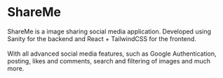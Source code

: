 # ShareMe
ShareMe is a image sharing social media application. Developed using Sanity for the backend and React + TailwindCSS for the frontend.<br>
<br>
With all advanced social media features, such as Google Authentication, posting, likes and comments, search and filtering of images and much more.
